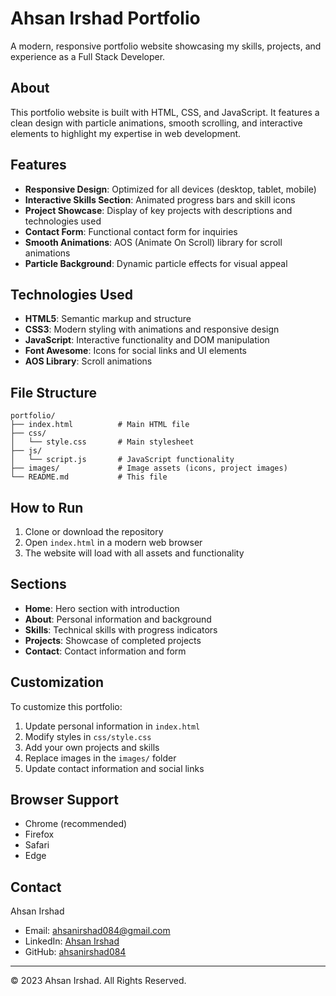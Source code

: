 # Ahsan Irshad Portfolio

A modern, responsive portfolio website showcasing my skills, projects, and experience as a Full Stack Developer.

## About

This portfolio website is built with HTML, CSS, and JavaScript. It features a clean design with particle animations, smooth scrolling, and interactive elements to highlight my expertise in web development.

## Features

- **Responsive Design**: Optimized for all devices (desktop, tablet, mobile)
- **Interactive Skills Section**: Animated progress bars and skill icons
- **Project Showcase**: Display of key projects with descriptions and technologies used
- **Contact Form**: Functional contact form for inquiries
- **Smooth Animations**: AOS (Animate On Scroll) library for scroll animations
- **Particle Background**: Dynamic particle effects for visual appeal

## Technologies Used

- **HTML5**: Semantic markup and structure
- **CSS3**: Modern styling with animations and responsive design
- **JavaScript**: Interactive functionality and DOM manipulation
- **Font Awesome**: Icons for social links and UI elements
- **AOS Library**: Scroll animations

## File Structure

```
portfolio/
├── index.html          # Main HTML file
├── css/
│   └── style.css       # Main stylesheet
├── js/
│   └── script.js       # JavaScript functionality
├── images/             # Image assets (icons, project images)
└── README.md           # This file
```

## How to Run

1. Clone or download the repository
2. Open `index.html` in a modern web browser
3. The website will load with all assets and functionality

## Sections

- **Home**: Hero section with introduction
- **About**: Personal information and background
- **Skills**: Technical skills with progress indicators
- **Projects**: Showcase of completed projects
- **Contact**: Contact information and form

## Customization

To customize this portfolio:

1. Update personal information in `index.html`
2. Modify styles in `css/style.css`
3. Add your own projects and skills
4. Replace images in the `images/` folder
5. Update contact information and social links

## Browser Support

- Chrome (recommended)
- Firefox
- Safari
- Edge

## Contact

Ahsan Irshad
- Email: ahsanirshad084@gmail.com
- LinkedIn: [Ahsan Irshad](https://www.linkedin.com/in/ahsan-irshad-3270b3376/)
- GitHub: [ahsanirshad084](https://github.com/ahsanirshad084)

---

© 2023 Ahsan Irshad. All Rights Reserved.
